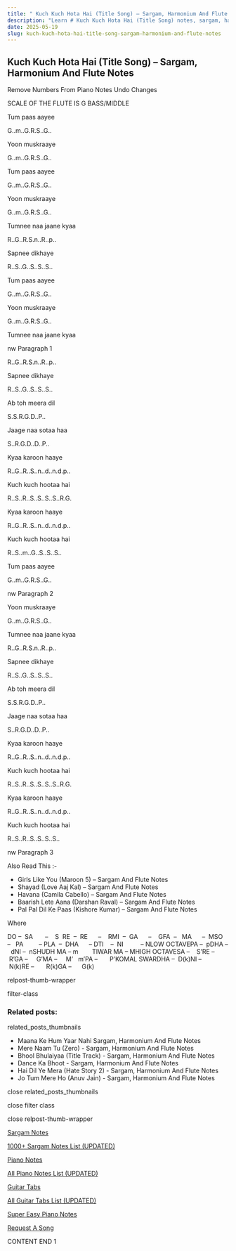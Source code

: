 ```yaml
---
title: " Kuch Kuch Hota Hai (Title Song) – Sargam, Harmonium And Flute Notes"
description: "Learn # Kuch Kuch Hota Hai (Title Song) notes, sargam, harmonium notations and flute notes. Easy step-by-step tutorial for beginners."
date: 2025-05-19
slug: kuch-kuch-hota-hai-title-song-sargam-harmonium-and-flute-notes
---
```


## Kuch Kuch Hota Hai (Title Song) – Sargam, Harmonium And Flute Notes

Remove Numbers From Piano Notes
Undo Changes

SCALE OF THE FLUTE IS G BASS/MIDDLE

Tum paas aayee

G..m..G.R.S..G..

Yoon muskraaye

G..m..G.R.S..G..

Tum paas aayee

G..m..G.R.S..G..

Yoon muskraaye

G..m..G.R.S..G..

Tumnee naa jaane kyaa

R..G..R.S.n..R..p..

Sapnee dikhaye

R..S..G..S..S..S..

Tum paas aayee

G..m..G.R.S..G..

Yoon muskraaye

G..m..G.R.S..G..

Tumnee naa jaane kyaa

nw Paragraph 1

R..G..R.S.n..R..p..

Sapnee dikhaye

R..S..G..S..S..S..

Ab toh meera dil

S.S.R.G.D..P..

Jaage naa sotaa haa

S..R.G.D..D..P..

Kyaa karoon haaye

R..G..R..S..n..d..n.d.p..

Kuch kuch hootaa hai

R..S..R..S..S..S..S..R.G.

Kyaa karoon haaye

R..G..R..S..n..d..n.d.p..

Kuch kuch hootaa hai

R..S..m..G..S..S..S..

Tum paas aayee

G..m..G.R.S..G..

nw Paragraph 2

Yoon muskraaye

G..m..G.R.S..G..

Tumnee naa jaane kyaa

R..G..R.S.n..R..p..

Sapnee dikhaye

R..S..G..S..S..S..

Ab toh meera dil

S.S.R.G.D..P..

Jaage naa sotaa haa

S..R.G.D..D..P..

Kyaa karoon haaye

R..G..R..S..n..d..n.d.p..

Kuch kuch hootaa hai

R..S..R..S..S..S..S..R.G.

Kyaa karoon haaye

R..G..R..S..n..d..n.d.p..

Kuch kuch hootaa hai

R..S..R..S..S..S..S..

nw Paragraph 3

Also Read This :-

- Girls Like You (Maroon 5) – Sargam And Flute Notes
- Shayad (Love Aaj Kal) – Sargam And Flute Notes
- Havana (Camila Cabello) – Sargam And Flute Notes
- Baarish Lete Aana (Darshan Raval) – Sargam And Flute Notes
- Pal Pal Dil Ke Paas (Kishore Kumar) – Sargam And Flute Notes

Where

DO –  SA       –    S  RE  –  RE      –    RMI  –  GA      –    GFA  –   MA      –  MSO  –   PA         – PLA  –  DHA      – DTI    –  NI          – NLOW OCTAVEPA –  pDHA –  dNI –  nSHUDH MA – m        TIWAR MA – MHIGH OCTAVESA –    S’RE –     R’GA –     G’MA –     M’   m’PA –       P’KOMAL SWARDHA –  D(k)NI –       N(k)RE –       R(k)GA –      G(k)

relpost-thumb-wrapper

filter-class

### Related posts:

related_posts_thumbnails

- Maana Ke Hum Yaar Nahi Sargam, Harmonium And Flute Notes
- Mere Naam Tu (Zero) - Sargam, Harmonium And Flute Notes
- Bhool Bhulaiyaa (Title Track) - Sargam, Harmonium And Flute Notes
- Dance Ka Bhoot - Sargam, Harmonium And Flute Notes
- Hai Dil Ye Mera (Hate Story 2) - Sargam, Harmonium And Flute Notes
- Jo Tum Mere Ho (Anuv Jain) - Sargam, Harmonium And Flute Notes

close related_posts_thumbnails

close filter class

close relpost-thumb-wrapper

[Sargam Notes](/sargam-notes.html)

[1000+ Sargam Notes List (UPDATED)](/all-songs-list-sargam-notes.html)

[Piano Notes](/piano-notes.html)

[All Piano Notes List (UPDATED)](/all-songs-list-piano-notes.html)

[Guitar Tabs](/guitar-tabs.html)

[All Guitar Tabs List (UPDATED)](/all-songs-list-guitar-tabs.html)

[Super Easy Piano Notes](https://studywall.in/)

[Request A Song](/request-a-song.html)

CONTENT END 1
